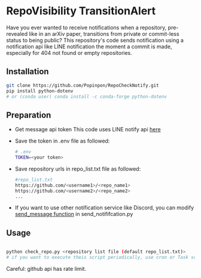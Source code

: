 # RepoVisibility TransitionAlert

Have you ever wanted to receive notifications when a repository, pre-revealed like in an arXiv paper, transitions from private or commit-less status to being public? This repository's code sends notification using a notification api like LINE notification the moment a commit is made, especially for 404 not found or empty repositories.


## Installation

```bash
git clone https://github.com/Popinpon/RepoCheckNotify.git
pip install python-dotenv
# or (conda user) conda install -c conda-forge python-dotenv 
```


## Preparation
- Get message api token
     This code uses LINE notify api [here](https://notify-bot.line.me)
- Save the token in .env file as followed:

    ```bash
    # .env
    TOKEN=<your token>
    ```
- Save repository urls in repo_list.txt file as followed:
    ```bash
    #repo_list.txt
    https://github.com/<username1>/<repo_name1>
    https://github.com/<username2>/<repo_name2>
    ...
    ```

- If you want to use other notification service like Discord, you can modify [send_message function](https://github.com/Popinpon/RepoCheckNotify/blob/main/send_notification.py?plain=1#L26) in send_notififcation.py

## Usage
```bash

python check_repo.py <repository list file (default repo_list.txt)>
# if you want to execute theis script periodically, use cron or Task scheduler
```
Careful: github api has rate limit.





<!-- ## License

Information about the license for your project. -->
